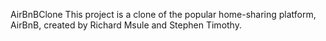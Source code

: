 AirBnBClone
This project is a clone of the popular home-sharing platform, AirBnB, created by Richard Msule and Stephen Timothy.

